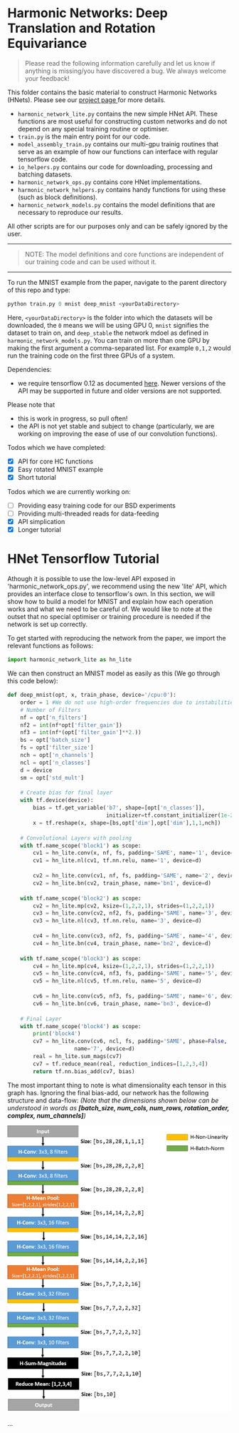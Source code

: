 # Harmonic Networks: Deep Translation and Rotation Equivariance

> Please read the following information carefully and let us know if anything is missing/you have discovered a bug. We always welcome your feedback!

This folder contains the basic material to construct Harmonic Networks (HNets). Please see our <a href="http://visual.cs.ucl.ac.uk/pubs/harmonicNets/index.html"> project page </a> for more details.
* `harmonic_network_lite.py` contains the new simple HNet API. These functions are most useful for constructing custom networks and do not depend on any special training routine or optimiser.
* `train.py` is the main entry point for our code.
* `model_assembly_train.py` contains our multi-gpu trainig routines that serve as an example of how our functions can interface with regular tensorflow code.
* `io_helpers.py` contains our code for downloading, processing and batching datasets.
* `harmonic_network_ops.py` contains core HNet implementations.
* `harmonic_network_helpers.py` contains handy functions for using these (such as block definitions).
* `harmonic_network_models.py` contains the model definitions that are necessary to reproduce our results.

All other scripts are for our purposes only and can be safely ignored by the user.

____
> NOTE: The model definitions and core functions are independent of our training code and can be used without it.
____

To run the MNIST example from the paper, navigate to the parent directory of this repo and type:
```python
python train.py 0 mnist deep_mnist <yourDataDirectory>
```
Here, `<yourDataDirectory>` is the folder into which the datasets will be downloaded, the `0` means we will be using GPU 0, `mnist` signifies the dataset to train on, and `deep_stable` the network mdoel as defined in `harmonic_network_models.py`.
You can train on more than one GPU by making the first argument a comma-separated list. For example `0,1,2` would run the training code on the first three GPUs of a system.

Dependencies:
* we require tensorflow 0.12 as documented <a href="https://www.tensorflow.org/versions/r0.12/api_docs/index.html">here</a>. Newer versions of the API may be supported in future and older versions are not supported.

Please note that
* this is work in progress, so pull often!
* the API is not yet stable and subject to change (particularly, we are working on improving the ease of use of our convolution functions).

Todos which we have completed:
- [x] API for core HC functions
- [x] Easy rotated MNIST example
- [x] Short tutorial

Todos which we are currently working on:
- [ ] Providing easy training code for our BSD experiments
- [ ] Providing multi-threaded reads for data-feeding
- [x] API simplication
- [x] Longer tutorial

# HNet Tensorflow Tutorial
Athough it is possible to use the low-level API exposed in 'harmonic_network_ops.py', we recommend using the new 'lite' API, which provides an interface close to tensorflow's own. In this section, we will show how to build a model for MNIST and explain how each operation works and what we need to be careful of. We would like to note at the outset that no special optimiser or training procedure is needed if the network is set up correctly.

To get started with reproducing the network from the paper, we import the relevant functions as follows:
```python
import harmonic_network_lite as hn_lite
```
We can then construct an MNIST model as easily as this (We go through this code below):
```python
def deep_mnist(opt, x, train_phase, device='/cpu:0'):
	order = 1 #We do not use high-order frequencies due to instabilities
	# Number of Filters
	nf = opt['n_filters']
	nf2 = int(nf*opt['filter_gain'])
	nf3 = int(nf*(opt['filter_gain']**2.))
	bs = opt['batch_size']
	fs = opt['filter_size']
	nch = opt['n_channels']
	ncl = opt['n_classes']
	d = device
	sm = opt['std_mult']

	# Create bias for final layer
	with tf.device(device):
		bias = tf.get_variable('b7', shape=[opt['n_classes']],
							   initializer=tf.constant_initializer(1e-2))
		x = tf.reshape(x, shape=[bs,opt['dim'],opt['dim'],1,1,nch])
	
	# Convolutional Layers with pooling
	with tf.name_scope('block1') as scope:
		cv1 = hn_lite.conv(x, nf, fs, padding='SAME', name='1', device=d)
		cv1 = hn_lite.nl(cv1, tf.nn.relu, name='1', device=d)
		
		cv2 = hn_lite.conv(cv1, nf, fs, padding='SAME', name='2', device=d)
		cv2 = hn_lite.bn(cv2, train_phase, name='bn1', device=d)

	with tf.name_scope('block2') as scope:
		cv2 = hn_lite.mp(cv2, ksize=(1,2,2,1), strides=(1,2,2,1))
		cv3 = hn_lite.conv(cv2, nf2, fs, padding='SAME', name='3', device=d)
		cv3 = hn_lite.nl(cv3, tf.nn.relu, name='3', device=d)
		
		cv4 = hn_lite.conv(cv3, nf2, fs, padding='SAME', name='4', device=d)
		cv4 = hn_lite.bn(cv4, train_phase, name='bn2', device=d)

	with tf.name_scope('block3') as scope:
		cv4 = hn_lite.mp(cv4, ksize=(1,2,2,1), strides=(1,2,2,1))
		cv5 = hn_lite.conv(cv4, nf3, fs, padding='SAME', name='5', device=d)
		cv5 = hn_lite.nl(cv5, tf.nn.relu, name='5', device=d)
		
		cv6 = hn_lite.conv(cv5, nf3, fs, padding='SAME', name='6', device=d)
		cv6 = hn_lite.bn(cv6, train_phase, name='bn3', device=d)

	# Final Layer
	with tf.name_scope('block4') as scope:
		print('block4')
		cv7 = hn_lite.conv(cv6, ncl, fs, padding='SAME', phase=False,
					 name='7', device=d)
		real = hn_lite.sum_mags(cv7)
		cv7 = tf.reduce_mean(real, reduction_indices=[1,2,3,4])
		return tf.nn.bias_add(cv7, bias) 
```
The most important thing to note is what dimensionality each tensor in this graph has. Ignoring the final bias-add, our network has the following structure and data-flow:
_(Note that the dimensions shown below can be understood in words as **[batch_size, num_cols, num_rows, rotation_order, complex, num_channels]**)_


![MNIST H-Net Model](/docs/images/mnist_illustration.png)

...
